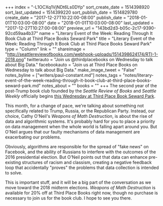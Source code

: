 +++
index = "-L1OCXq1VjNDt6Ls0DYp"
sort_create_date = 1514398920
sort_last_updated = 1514399220
sort_publish_date = 1514829780
create_date = "2017-12-27T10:22:00-08:00"
publish_date = "2018-01-01T10:03:00-08:00"
date = "2018-01-01T10:03:00-08:00"
last_updated = "2017-12-27T10:27:00-08:00"
preview_url = "143bd2d3-b05c-2c17-9390-92cd59aa4b37"
name = "Literary Event of the Week: Reading Through It Book Club at Third Place Books Seward Park"
title = "Literary Event of the Week: Reading Through It Book Club at Third Place Books Seward Park"
type = "Column"
link = ""
shareimage = "http://seattlereviewofbooks.com/webhook-uploads/1514398624174/RTI-1-2018.png"
twitterauto = "Join us @thirdplacebooks on Wednesday to talk about Big Data."
facebookauto = "Join us at Third Place Books on Wednesday to talk about Big Data."
make_image_tweet = "False"
notes_byline = ["writers/paul-constant.md"]
notes_tags = "notes/literary-event-of-the-week-reading-through-it-book-club-at-third-place-books-seward-park.md"
notes_about = ""
books = ""
+++
The second year of the post-Trump book club founded by the *Seattle Review of Books* and *Seattle Weekly* officially begins [this Wednesday at Third Place Book Seward Park](https://www.thirdplacebooks.com/event/reading-through-it-weapons-math-destruction).

This month, for a change of pace, we're talking about something not specifically related to Trump, Russia, or the Republican Party. Instead, our choice, Cathy O'Neil's *Weapons of Math Destruction*, is about the rise of data and algorithmic systems. It's probably hard for you to place a priority on data management when the whole world is falling apart around you. But O'Neil argues that our faulty mechanisms of data management are exacerbating our problems. 

Obviously, algorithms are responsible for the spread of "fake news" on Facebook, and the ability of Russians to interfere with the outcomes of the 2016 presidential election. But O'Neil points out that data can enhance pre-existing structures of racism and classism, creating a negative feedback loop that accidentally "proves" the problems that data collection is intended to solve.

This is important stuff, and it will be a big part of the conversation as we move toward the 2018 midterm elections. *Weapons of Math Destruction* is available for 20% off at Third Place Books right now, though no purchase is necessary to join us for the book club. I hope to see you there.


